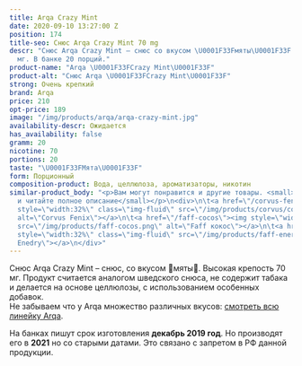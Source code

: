 ```yaml
---
title: Arqa Crazy Mint
date: 2020-09-10 13:27:00 Z
position: 174
title-seo: Снюс Arqa Crazy Mint 70 mg
descr: "Снюс Arqa Crazy Mint – снюс со вкусом \U0001F33Fмяты\U0001F33F. Крепость 70
  мг. В банке 20 порций."
product-name: "Arqa \U0001F33FCrazy Mint\U0001F33F"
product-alt: "Снюс Arqa \U0001F33FCrazy Mint\U0001F33F"
strong: Очень крепкий
brand: Arqa
price: 210
opt-price: 189
image: "/img/products/arqa/arqa-crazy-mint.jpg"
availability-descr: Ожидается
has_availability: false
gramm: 20
nicotine: 70
portions: 20
taste: "\U0001F33FМята\U0001F33F"
form: Порционный
composition-product: Вода, целлюлоза, ароматизаторы, никотин
similar-product_body: "<p>Вам могут понравится и другие товары. <small>Жмите на картинки
  и читайте полное описание</small></p>\n<div>\n\t<a href=\"/corvus-fenix-barberry\"><img
  style=\"width:32%\" class=\"img-fluid\" src=\"/img/products/corvus/corvus-fenix.png\"
  alt=\"Corvus Fenix\"></a>\n\t<a href=\"/faff-cocos\"><img style=\"width:32%\" class=\"img-fluid\"
  src=\"/img/products/faff-cocos.png\" alt=\"Faff кокос\"></a>\n\t<a href=\"/faff-snus-energy\"><img
  style=\"width:32%\" class=\"img-fluid\" src=\"/img/products/faff-energy.png\" alt=\"Faff
  Enedry\"></a>\n</div>"
---
```


Снюс Arqa Crazy Mint – снюс, со вкусом 🌿мяты🌿. Высокая крепость 70 мг. Продукт считается аналогом шведского снюса, не содержит табака и делается на основе целлюлозы, с использованием особенных добавок.<br>
Не забываем что у Arqa множество различных вкусов: [смотреть всю линейку Arqa](/arqa).

На банках пишут срок изготовления **декабрь 2019 год**. Но производят его в **2021** но со старыми датами. Это связано с запретом в РФ данной продукции.
